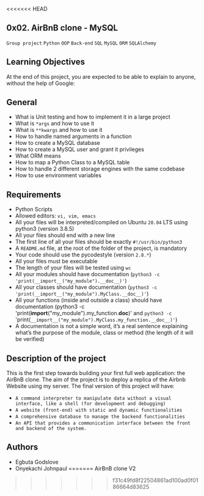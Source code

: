 <<<<<<< HEAD
## 0x02. AirBnB clone - MySQL
`Group project` `Python` `OOP` `Back-end` `SQL` `MySQL` `ORM` `SQLAlchemy`

## Learning Objectives
At the end of this project, you are expected to be able to explain to anyone, without the help of Google:

## General
* What is Unit testing and how to implement it in a large project
* What is `*args` and how to use it
* What is `**kwargs` and how to use it
* How to handle named arguments in a function
* How to create a MySQL database
* How to create a MySQL user and grant it privileges
* What ORM means
* How to map a Python Class to a MySQL table
* How to handle 2 different storage engines with the same codebase
* How to use environment variables

## Requirements
* Python Scripts
* Allowed editors: `vi, vim, emacs`
* All your files will be interpreted/compiled on Ubuntu `20.04` LTS using python3 (version 3.8.5)
* All your files should end with a new line
* The first line of all your files should be exactly `#!/usr/bin/python3`
* A `README.md` file, at the root of the folder of the project, is mandatory
* Your code should use the pycodestyle (version `2.8.*`)
* All your files must be executable
* The length of your files will be tested using `wc`
* All your modules should have documentation (`python3 -c 'print(__import__("my_module").__doc__)'`)
* All your classes should have documentation (`python3 -c 'print(__import__("my_module").MyClass.__doc__)'`)
* All your functions (inside and outside a class) should have documentation (python3 -c 'print(__import__("my_module").my_function.__doc__)' and `python3 -c` 'print(`__import__("my_module").MyClass.my_function.__doc__)'`)
* A documentation is not a simple word, it’s a real sentence explaining what’s the purpose of the module, class or method (the length of it will be verified)


## Description of the project
This is the first step towards building your first full web application: the AirBnB clone. The aim of the project is to deploy a replica of the Airbnb Website using my server. The final version of this project will have:

* `A command interpreter to manipulate data without a visual interface, like a shell (for development and debugging)`
* `A website (front-end) with static and dynamic functionalities`
* `A comprehensive database to manage the backend functionalities`
* `An API that provides a communication interface between the front and backend of the system.`


## Authors

* Egbuta Godslove
* Onyekachi Johnpaul
=======
AirBnB clone V2
>>>>>>> f31c49fd8f22504861ad100ad0f0186664d83625
